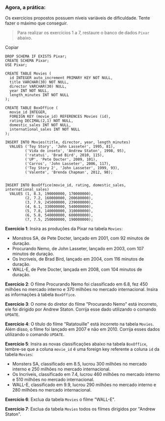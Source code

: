 ### Agora, a prática:

Os exercícios propostos possuem níveis variáveis de dificuldade. Tente
fazer o máximo que conseguir.




> Para realizar os exercícios 1 a 7, restaure o banco de dados
> `Pixar` abaixo.
> 

Copiar

``` 
DROP SCHEMA IF EXISTS Pixar;
CREATE SCHEMA Pixar;
USE Pixar;

CREATE TABLE Movies (
  id INTEGER auto_increment PRIMARY KEY NOT NULL,
  title VARCHAR(30) NOT NULL,
  director VARCHAR(30) NULL,
  year INT NOT NULL,
  length_minutes INT NOT NULL
);

CREATE TABLE BoxOffice (
  movie_id INTEGER,
  FOREIGN KEY (movie_id) REFERENCES Movies (id),
  rating DECIMAL(2,1) NOT NULL,
  domestic_sales INT NOT NULL,
  international_sales INT NOT NULL
);

INSERT INTO Movies(title, director, year, length_minutes)
  VALUES ('Toy Story', 'John Lasseter', 1995, 81),
         ('Vida de inseto', 'Andrew Staton', 1998, 95),
         ('ratatui', 'Brad Bird', 2010, 115),
         ('UP', 'Pete Docter', 2009, 101),
         ('Carros', 'John Lasseter', 2006, 117),
         ('Toy Story 2', 'John Lasseter', 1999, 93),
         ('Valente', 'Brenda Chapman', 2012, 98);


INSERT INTO BoxOffice(movie_id, rating, domestic_sales, international_sales)
  VALUES (1, 8.3, 190000000, 170000000),
         (2, 7.2, 160000000, 200600000),
         (3, 7.9, 245000000, 239000000),
         (4, 6.1, 330000000, 540000000),
         (5, 7.8, 140000000, 310000000),
         (6, 5.8, 540000000, 600000000),
         (7, 7.5, 250000000, 190000000);
```


**Exercício 1**: Insira as produções da Pixar na tabela
`Movies`:


-   Monstros SA, de Pete Docter, lançado em 2001, com 92 minutos de
    duração.
-   Procurando Nemo, de John Lasseter, lançado em 2003, com 107 minutos
    de duração.
-   Os Incríveis, de Brad Bird, lançado em 2004, com 116 minutos de
    duração.
-   WALL-E, de Pete Docter, lançada em 2008, com 104 minutos de duração.

**Exercício 2**: O filme Procurando Nemo foi classificado em 6.8, fez
450 milhões no mercado interno e 370 milhões no mercado internacional.
Insira as informações à tabela `BoxOffice`.


**Exercício 3**: O nome do diretor do filme \"Procurando Nemo\" está
incorreto, ele foi dirigido por Andrew Staton. Corrija esse dado
utilizando o comando `UPDATE`.


**Exercício 4**: O título do filme \"Ratatouille\" está incorreto na
tabela `Movies`. Além disso, o filme foi lançado em 2007 e não
em 2010. Corrija esses dados utilizando o comando `UPDATE`.


**Exercício 5**: Insira as novas classificações abaixo na tabela
`BoxOffice`, lembre-se que a coluna `movie_id` é uma
foreign key referente a coluna `id` da tabela
`Movies`:


-   Monsters SA, classificado em 8.5, lucrou 300 milhões no mercado
    interno e 250 milhões no mercado internacional.
-   Os Incríveis, classificado em 7.4, lucrou 460 milhões no mercado
    interno e 510 milhões no mercado internacional.
-   WALL-E, classificado em 9.9, lucrou 290 milhões no mercado interno e
    280 milhões no mercado internacional.

**Exercício 6**: Exclua da tabela `Movies` o filme \"WALL-E\".


**Exercício 7**: Exclua da tabela `Movies` todos os filmes
dirigidos por \"Andrew Staton\".



